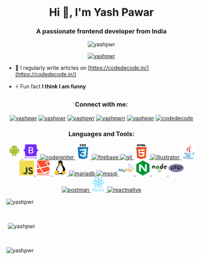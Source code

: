 <h1 align="center">Hi 👋, I'm Yash Pawar</h1>
<h3 align="center">A passionate frontend developer from India</h3>

<p align="center"> <img src="https://komarev.com/ghpvc/?username=yashpwr&label=Profile%20views&color=0e75b6&style=flat" alt="yashpwr" /> </p>

<p align="center"> <a href="https://github.com/ryo-ma/github-profile-trophy"><img src="https://github-profile-trophy.vercel.app/?username=yashpwr" alt="yashpwr" /></a> </p>

- 📝 I regularly write articles on [https://codedecode.in/](https://codedecode.in/)

- ⚡ Fun fact **I think I am funny**

<h3 align="center">Connect with me:</h3>
<p align="center">
<a href="https://dev.to/yashpwr" target="blank"><img align="center" src="https://cdn.jsdelivr.net/npm/simple-icons@3.0.1/icons/dev-dot-to.svg" alt="yashpwr" height="30" width="40" /></a>
<a href="https://twitter.com/yashpwr" target="blank"><img align="center" src="https://cdn.jsdelivr.net/npm/simple-icons@3.0.1/icons/twitter.svg" alt="yashpwr" height="30" width="40" /></a>
<a href="https://linkedin.com/in/yashpwr" target="blank"><img align="center" src="https://cdn.jsdelivr.net/npm/simple-icons@3.0.1/icons/linkedin.svg" alt="yashpwr" height="30" width="40" /></a>
<a href="https://fb.com/yashpwrr" target="blank"><img align="center" src="https://cdn.jsdelivr.net/npm/simple-icons@3.0.1/icons/facebook.svg" alt="yashpwrr" height="30" width="40" /></a>
<a href="https://instagram.com/yashpwr" target="blank"><img align="center" src="https://cdn.jsdelivr.net/npm/simple-icons@3.0.1/icons/instagram.svg" alt="yashpwr" height="30" width="40" /></a>
<a href="https://www.youtube.com/c/codedecode" target="blank"><img align="center" src="https://cdn.jsdelivr.net/npm/simple-icons@3.0.1/icons/youtube.svg" alt="codedecode" height="30" width="40" /></a>
</p>

<h3 align="center">Languages and Tools:</h3>
<p align="center"> <a href="https://developer.android.com" target="_blank"> <img src="https://raw.githubusercontent.com/devicons/devicon/master/icons/android/android-original-wordmark.svg" alt="android" width="40" height="40"/> </a> <a href="https://getbootstrap.com" target="_blank"> <img src="https://raw.githubusercontent.com/devicons/devicon/master/icons/bootstrap/bootstrap-plain-wordmark.svg" alt="bootstrap" width="40" height="40"/> </a> <a href="https://codeigniter.com" target="_blank"> <img src="https://cdn.worldvectorlogo.com/logos/codeigniter.svg" alt="codeigniter" width="40" height="40"/> </a> <a href="https://www.w3schools.com/css/" target="_blank"> <img src="https://raw.githubusercontent.com/devicons/devicon/master/icons/css3/css3-original-wordmark.svg" alt="css3" width="40" height="40"/> </a> <a href="https://firebase.google.com/" target="_blank"> <img src="https://www.vectorlogo.zone/logos/firebase/firebase-icon.svg" alt="firebase" width="40" height="40"/> </a> <a href="https://git-scm.com/" target="_blank"> <img src="https://www.vectorlogo.zone/logos/git-scm/git-scm-icon.svg" alt="git" width="40" height="40"/> </a> <a href="https://www.w3.org/html/" target="_blank"> <img src="https://raw.githubusercontent.com/devicons/devicon/master/icons/html5/html5-original-wordmark.svg" alt="html5" width="40" height="40"/> </a> <a href="https://www.adobe.com/in/products/illustrator.html" target="_blank"> <img src="https://www.vectorlogo.zone/logos/adobe_illustrator/adobe_illustrator-icon.svg" alt="illustrator" width="40" height="40"/> </a> <a href="https://www.java.com" target="_blank"> <img src="https://raw.githubusercontent.com/devicons/devicon/master/icons/java/java-original.svg" alt="java" width="40" height="40"/> </a> <a href="https://developer.mozilla.org/en-US/docs/Web/JavaScript" target="_blank"> <img src="https://raw.githubusercontent.com/devicons/devicon/master/icons/javascript/javascript-original.svg" alt="javascript" width="40" height="40"/> </a> <a href="https://laravel.com/" target="_blank"> <img src="https://raw.githubusercontent.com/devicons/devicon/master/icons/laravel/laravel-plain-wordmark.svg" alt="laravel" width="40" height="40"/> </a> <a href="https://www.linux.org/" target="_blank"> <img src="https://raw.githubusercontent.com/devicons/devicon/master/icons/linux/linux-original.svg" alt="linux" width="40" height="40"/> </a> <a href="https://mariadb.org/" target="_blank"> <img src="https://www.vectorlogo.zone/logos/mariadb/mariadb-icon.svg" alt="mariadb" width="40" height="40"/> </a> <a href="https://www.microsoft.com/en-us/sql-server" target="_blank"> <img src="https://cdn.worldvectorlogo.com/logos/microsoft-sql-server.svg" alt="mssql" width="40" height="40"/> </a> <a href="https://www.mysql.com/" target="_blank"> <img src="https://raw.githubusercontent.com/devicons/devicon/master/icons/mysql/mysql-original-wordmark.svg" alt="mysql" width="40" height="40"/> </a> <a href="https://www.nginx.com" target="_blank"> <img src="https://raw.githubusercontent.com/devicons/devicon/master/icons/nginx/nginx-original.svg" alt="nginx" width="40" height="40"/> </a> <a href="https://nodejs.org" target="_blank"> <img src="https://raw.githubusercontent.com/devicons/devicon/master/icons/nodejs/nodejs-original-wordmark.svg" alt="nodejs" width="40" height="40"/> </a> <a href="https://www.php.net" target="_blank"> <img src="https://raw.githubusercontent.com/devicons/devicon/master/icons/php/php-original.svg" alt="php" width="40" height="40"/> </a> <a href="https://postman.com" target="_blank"> <img src="https://www.vectorlogo.zone/logos/getpostman/getpostman-icon.svg" alt="postman" width="40" height="40"/> </a> <a href="https://reactjs.org/" target="_blank"> <img src="https://raw.githubusercontent.com/devicons/devicon/master/icons/react/react-original-wordmark.svg" alt="react" width="40" height="40"/> </a> <a href="https://reactnative.dev/" target="_blank"> <img src="https://reactnative.dev/img/header_logo.svg" alt="reactnative" width="40" height="40"/> </a> </p>

<p><img align="center" src="https://github-readme-stats.vercel.app/api/top-langs?username=yashpwr&show_icons=true&locale=en&layout=compact" alt="yashpwr" /></p><br>

<p>&nbsp;<img align="center" src="https://github-readme-stats.vercel.app/api?username=yashpwr&show_icons=true&locale=en" alt="yashpwr" /></p><br>

<p><img align="center" src="https://github-readme-streak-stats.herokuapp.com/?user=yashpwr&" alt="yashpwr" /></p><br>
